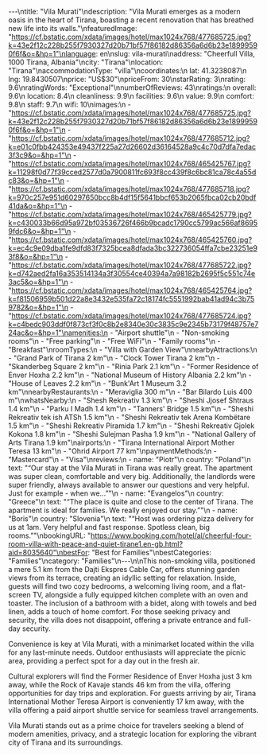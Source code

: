 ---\ntitle: "Vila Murati"\ndescription: "Vila Murati emerges as a modern oasis in the heart of Tirana, boasting a recent renovation that has breathed new life into its walls."\nfeaturedImage: "https://cf.bstatic.com/xdata/images/hotel/max1024x768/477685725.jpg?k=43e2f12c228b255f7930327d20b71bf57f86182d86356a6d6b23e18999590f6f&o=&hp=1"\nlanguage: en\nslug: vila-murati\naddress: "Cheerfull Villa, 1000 Tirana, Albania"\ncity: "Tirana"\nlocation: "Tirana"\naccommodationType: "villa"\ncoordinates:\n  lat: 41.3238087\n  lng: 19.8430507\nprice: "US$30"\npriceFrom: 30\nstarRating: 3\nrating: 9.6\nratingWords: "Exceptional"\nnumberOfReviews: 43\nratings:\n  overall: 9.6\n  location: 8.4\n  cleanliness: 9.9\n  facilities: 9.6\n  value: 9.9\n  comfort: 9.8\n  staff: 9.7\n  wifi: 10\nimages:\n  - "https://cf.bstatic.com/xdata/images/hotel/max1024x768/477685725.jpg?k=43e2f12c228b255f7930327d20b71bf57f86182d86356a6d6b23e18999590f6f&o=&hp=1"\n  - "https://cf.bstatic.com/xdata/images/hotel/max1024x768/477685712.jpg?k=e01c0fbb424353e49437f225a27d26602d36164528a9c4c70d7dfa7edac3f3c9&o=&hp=1"\n  - "https://cf.bstatic.com/xdata/images/hotel/max1024x768/465425767.jpg?k=11298f0d77f39cced2577d0a7900811fc693f8cc439f8c6bc81ca78c4a55dc83&o=&hp=1"\n  - "https://cf.bstatic.com/xdata/images/hotel/max1024x768/477685718.jpg?k=970c257e951d60297650bcc8b4df15f5641bbcf653b2065fbca02cb20bdf41da&o=&hp=1"\n  - "https://cf.bstatic.com/xdata/images/hotel/max1024x768/465425779.jpg?k=c430033b66d95a972bf03536726f466b9bcadc1790cc5799ac566af86959fdc6&o=&hp=1"\n  - "https://cf.bstatic.com/xdata/images/hotel/max1024x768/465425760.jpg?k=ec4c9e09dba1fe9dfd83f7325bcea8dfada3bc322736054ffa7cbe23251e93f8&o=&hp=1"\n  - "https://cf.bstatic.com/xdata/images/hotel/max1024x768/477685722.jpg?k=d742aed2fa16a353514134a3f30554ce40394a7a98182b2695f5c551c74e3ac5&o=&hp=1"\n  - "https://cf.bstatic.com/xdata/images/hotel/max1024x768/465425764.jpg?k=f81506959b501d22a8e3432e535fa72c18174fc5551992bab41ad94c3b759782&o=&hp=1"\n  - "https://cf.bstatic.com/xdata/images/hotel/max1024x768/477685724.jpg?k=c4bedc903ddf0f873cf3f0c8b2e8340e30c3835c9e2345b73179f48757e724ac&o=&hp=1"\namenities:\n  - "Airport shuttle"\n  - "Non-smoking rooms"\n  - "Free parking"\n  - "Free WiFi"\n  - "Family rooms"\n  - "Breakfast"\nroomTypes:\n  - "Villa with Garden View"\nnearbyAttractions:\n  - "Grand Park of Tirana 2 km"\n  - "Clock Tower Tirana 2 km"\n  - "Skanderbeg Square 2 km"\n  - "Rinia Park 2.1 km"\n  - "Former Residence of Enver Hoxha 2.2 km"\n  - "National Museum of History Albania 2.2 km"\n  - "House of Leaves 2.2 km"\n  - "Bunk'Art 1 Museum 3.2 km"\nnearbyRestaurants:\n  - "Meraviglia 300 m"\n  - "Bar Bilardo Luis 400 m"\nwhatsNearby:\n  - "Shesh Rekreativ 1.3 km"\n  - "Sheshi Jjosef Shtraus 1.4 km"\n  - "Parku I Madh 1.4 km"\n  - "Tanners' Bridge 1.5 km"\n  - "Sheshi Rekreativ tek ish ATSh 1.5 km"\n  - "Sheshi Rekreativ tek Arena Kombëtare 1.5 km"\n  - "Sheshi Rekreativ Piramida 1.7 km"\n  - "Sheshi Rekreativ Gjolek Kokona 1.8 km"\n  - "Sheshi Sulejman Pasha 1.9 km"\n  - "National Gallery of Arts Tirana 1.9 km"\nairports:\n  - "Tirana International Airport Mother Teresa 13 km"\n  - "Ohrid Airport 77 km"\npaymentMethods:\n  - "Mastercard"\n  - "Visa"\nreviews:\n  - name: "Piotr"\n    country: "Poland"\n    text: "“Our stay at the Vila Murati in Tirana was really great. The apartment was super clean, comfortable and very big. Additionally, the landlords were super friendly, always available to answer our questions and very helpful. Just for example - when we...”"\n  - name: "Evangelos"\n    country: "Greece"\n    text: "“The place is quite and close to the center of Tirana. The apartment is ideal for families. We really enjoyed our stay.”"\n  - name: "Boris"\n    country: "Slovenia"\n    text: "“Host was ordering pizza delivery for us at 1am. Very helpful and fast response. Spotless clean, big rooms.”"\nbookingURL: "https://www.booking.com/hotel/al/cheerful-four-room-villa-with-peace-and-quiet-tirane1.en-gb.html?aid=8035640"\nbestFor: "Best for Families"\nbestCategories: "Families"\ncategory: "Families"\n---\n\nThis non-smoking villa, positioned a mere 5.1 km from the Dajti Ekspres Cable Car, offers stunning garden views from its terrace, creating an idyllic setting for relaxation. Inside, guests will find two cozy bedrooms, a welcoming living room, and a flat-screen TV, alongside a fully equipped kitchen complete with an oven and toaster. The inclusion of a bathroom with a bidet, along with towels and bed linen, adds a touch of home comfort. For those seeking privacy and security, the villa does not disappoint, offering a private entrance and full-day security.

Convenience is key at Vila Murati, with a minimarket located within the villa for any last-minute needs. Outdoor enthusiasts will appreciate the picnic area, providing a perfect spot for a day out in the fresh air.

Cultural explorers will find the Former Residence of Enver Hoxha just 3 km away, while the Rock of Kavaje stands 46 km from the villa, offering opportunities for day trips and exploration. For guests arriving by air, Tirana International Mother Teresa Airport is conveniently 17 km away, with the villa offering a paid airport shuttle service for seamless travel arrangements.

Vila Murati stands out as a prime choice for travelers seeking a blend of modern amenities, privacy, and a strategic location for exploring the vibrant city of Tirana and its surroundings.